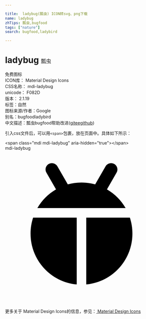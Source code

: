 ```yaml
---

title:  ladybug(瓢虫) ICON转svg、png下载
name: ladybug
zhTips: 瓢虫,bugfood
tags: ["nature"]
search: bugfood,ladybird

---
```


# ladybug  <small style="font-size: 60%;font-weight: 100">瓢虫</small>


<div class="detail-page">
<p>
<span><span class="badge-success badge">免费图标</span> </span>
<br/>
<span>
ICON库：
<span class="badge-secondary badge">Material Design Icons</span> 
</span>
<br/>
<span>
CSS名称：
<span class="badge-secondary badge">mdi-ladybug</span> 
</span>
<br/>
<span>
unicode：
<span class="badge-secondary badge">F082D</span> 
<copy-btn content='F082D' btn-title=""></copy-btn>
<copy-btn :content='String.fromCodePoint(parseInt("F082D", 16))' btn-title="复制U"></copy-btn>
</span>
<br/>
<span>
版本：
<span class="badge-secondary badge">2.1.19</span> 
</span><br/><span>标签：<span class="badge-light badge"><router-link to="/tags/nature.html">自然</router-link></span></span>
<br/>
<span>图标来源/作者：<span class="badge-light badge">Google</span></span> 
<br/>
<span>别名：<span class="badge-light badge">bugfood</span><span class="badge-light badge">ladybird</span></span><br/><span class="zh-detail">中文描述：<span class="badge-primary badge">瓢虫</span><span class="badge-primary badge">bugfood</span><span class="help-link"><span>帮助改进</span>(<a href="https://gitee.com/liuwave/icon-helper/edit/master/json/material/ladybug.json" target="_blank" rel="noopener noreferrer">gitee</a><a href="https://github.com/liuwave/icon-helper/edit/master/json/material/ladybug.json" target="_blank" rel="noopener noreferrer">github</a></span>)</span><br/>
</p>
</div>
<div class="alert alert-dark">
  <i class="mdi mdi-ladybug mdi-48px"></i>
  <i class="mdi mdi-ladybug mdi-36px"></i>
  <i class="mdi mdi-ladybug mdi-24px"></i>
  <i class="mdi mdi-ladybug mdi-18px"></i>
</div>
<div>
  <p>引入css文件后，可以用<code>&lt;span&gt;</code>包裹，放在页面中。具体如下所示：    
  </p>
  <div class="alert alert-primary" style="font-size: 14px">
    &lt;span class="mdi mdi-ladybug" aria-hidden="true"&gt;&lt;/span&gt;
    <copy-btn content='<span class="mdi mdi-ladybug" aria-hidden="true"></span>'></copy-btn>
  </div>
  <div class="alert alert-secondary">
    <i class="mdi mdi-ladybug"
    style="font-size: 24px"
    aria-hidden="true"></i> mdi-ladybug
    <copy-btn content="mdi-ladybug" btn-title="复制图标名称"></copy-btn>
  </div>
</div>
<div id="svg" class="svg-wrap">
<svg xmlns="http://www.w3.org/2000/svg" viewBox="0 0 24 24"><path d="M12,5C12.74,5 13.47,5.1 14.15,5.29L15.78,2.46C16.06,2 16.67,1.82 17.15,2.1C17.63,2.37 17.79,3 17.5,3.46L16,6.07C17.22,6.78 18.23,7.79 18.93,9H5.07C5.77,7.79 6.78,6.78 8,6.07L6.5,3.46C6.21,3 6.37,2.37 6.85,2.1C7.33,1.82 7.94,2 8.22,2.46L9.85,5.29C10.53,5.1 11.26,5 12,5M20,13C20,17.17 16.82,20.59 12.75,20.97V10.5H19.6C19.86,11.29 20,12.13 20,13M4,13C4,12.13 4.14,11.29 4.4,10.5H11.25V20.97C7.18,20.59 4,17.17 4,13Z" /></svg>
</div>
<detail full-name='mdi-ladybug'></detail>
    
<div><p>更多关于 Material Design Icons的信息，参见：<a target="_blank" href="https://iconhelper.cn/material.html"> Material Design Icons</a>
</p></div>
